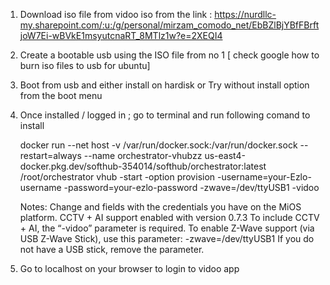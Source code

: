 1) Download iso file from vidoo iso from the link :
   https://nurdllc-my.sharepoint.com/:u:/g/personal/mirzam_comodo_net/EbBZlBjYBfFBrftjoW7Ei-wBVkE1msyutcnaRT_8MTlz1w?e=2XEQI4
   
3) Create a bootable usb using the ISO file from no 1 [ check google how to burn iso files to usb for ubuntu]
4) Boot from usb and either install on hardisk or Try without install option from the boot menu
5) Once installed / logged in ; go to terminal and run following comand to install

      docker run --net host -v /var/run/docker.sock:/var/run/docker.sock --restart=always --name orchestrator-vhubzz us-east4-docker.pkg.dev/softhub-354014/softhub/orchestrator:latest /root/orchestrator vhub -start -option provision -username=your-Ezlo-username -password=your-ezlo-password -zwave=/dev/ttyUSB1 -vidoo

   Notes: 
       Change <your-Ezlo-username> and <your-ezlo-password> fields with the credentials you have on the MiOS platform.
       CCTV + AI support enabled with version 0.7.3
       To include CCTV + AI, the “-vidoo” parameter is required.
       To enable Z-Wave support (via USB Z-Wave Stick), use this parameter: -zwave=/dev/ttyUSB1
       If you do not have a USB stick, remove the parameter.

5) Go to localhost on your browser to login to vidoo app

